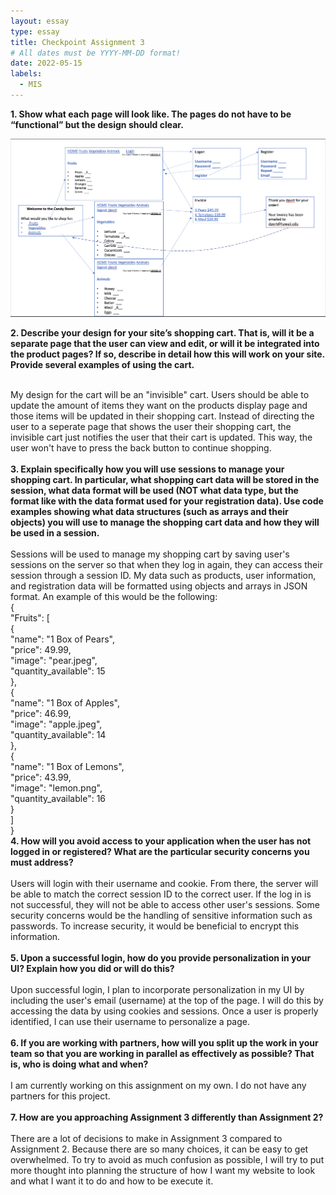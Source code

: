 ```yaml
---
layout: essay
type: essay
title: Checkpoint Assignment 3
# All dates must be YYYY-MM-DD format!
date: 2022-05-15
labels:
  - MIS
---
```


  <b>1. Show what each page will look like. The pages do not have to be “functional” but the design should clear.</b>
  <br>
  
![](../images/PPT.png)
  
  <b>2.	 Describe your design for your site’s shopping cart. That is, will it be a separate page that the user can view and edit, or will it be integrated into the product pages? If so, describe in detail how this will work on your site. Provide several examples of using the cart.</b>
  <br>
  
  <br>
 My design for the cart will be an "invisible" cart. Users should be able to update the amount of items they want on the products display page and those items will be updated in their shopping cart. Instead of directing the user to a seperate page that shows the user their shopping cart, the invisible cart just notifies the user that their cart is updated. This way, the user won't have to press the back button to continue shopping.
  <br>
  
  <br>
  <b>3.	Explain specifically how you will use sessions to manage your shopping cart. In particular, what shopping cart data will be stored in the session, what data format will be used (NOT what data type, but the format like with the data format used for your registration data). Use code examples showing what data structures (such as arrays and their objects) you will use to manage the shopping cart data and how they will be used in a session.</b>
  <br>
  
  <br>
Sessions will be used to manage my shopping cart by saving user's sessions on the server so that when they log in again, they can access their session through a session ID. My data such as products, user information, and registration data will be formatted using objects and arrays in JSON format. An example of this would be the following:
  <br>    
    {
  <br>
      "Fruits": [
  <br>  
        {
  <br>
            "name": "1 Box of Pears",
  <br>
            "price": 49.99,
  <br>
            "image": "pear.jpeg",
  <br>
            "quantity_available": 15
  <br>
        },
  <br>
        {
  <br>
            "name": "1 Box of Apples",
  <br>
            "price": 46.99,
  <br>
            "image": "apple.jpeg",
  <br>
            "quantity_available": 14
  <br>
        },
  <br>
        {
  <br>
            "name": "1 Box of Lemons",
  <br>
            "price": 43.99,
  <br>
            "image": "lemon.png",
  <br>
            "quantity_available": 16
  <br>
        }
  <br>
     ]
  <br>
  }

  <br>
  <b>4.	How will you avoid access to your application when the user has not logged in or registered? What are the particular security concerns you must address?</b>
  <br>
  
  <br>
  Users will login with their username and cookie. From there, the server will be able to match the correct session ID to the correct user. If the log in is not successful, they will not be able to access other user's sessions. Some security concerns would be the handling of sensitive information such as passwords. To increase security, it would be beneficial to encrypt this information.
  <br>
  
  <br>
  <b>5.	Upon a successful login, how do you provide personalization in your UI? Explain how you did or will do this?</b>
  <br>
  
  <br>
  Upon successful login, I plan to incorporate personalization in my UI by including the user's email (username) at the top of the page. I will do this by accessing the data by using cookies and sessions. Once a user is properly identified, I can use their username to personalize a page.
  <br>
 
  <br> 
  <b>6.	If you are working with partners, how will you split up the work in your team so that you are working in parallel as effectively as possible? That is, who is doing what and when?</b>
  <br>
  
  <br> 
  I am currently working on this assignment on my own. I do not have any partners for this project.
  <br>
  
  <br>
  <b>7.	How are you approaching Assignment 3 differently than Assignment 2?</b>
  <br>
  
  <br>
  There are a lot of decisions to make in Assignment 3 compared to Assignment 2. Because there are so many choices, it can be easy to get overwhelmed. To try to avoid as much confusion as possible, I will try to put more thought into planning the structure of how I want my website to look and what I want it to do and how to be execute it.
  <br>
